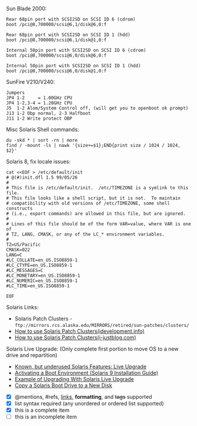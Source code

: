 Sun Blade 2000:
```
Rear 68pin port with SCSI2SD on SCSI ID 6 (cdrom)
boot /pci@8,700000/scsi@6,1/disk@6,0:f

Rear 68pin port with SCSI2SD on SCSI ID 1 (hdd)
boot /pci@8,700000/scsi@6,1/disk@1,0:f

Internal 50pin port with SCSI2SD on SCSI ID 6 (cdrom)
boot /pci@8,700000/scsi@6,0/disk@6,0:f

Internal 50pin port with SCSI2SD on SCSI ID 1 (hdd)
boot /pci@8,700000/scsi@6,0/disk@1,0:f
```


SunFire V210/V240:
```
Jumpers
JP4 1-2     = 1.00GHz CPU
JP4 1-2,3-4 = 1.28GHz CPU
J5  1-2 Alom/System Control off, (will get you to openboot ok prompt)
J13 1-2 Obp normal, 2-3 Halfboot
J11 1-2 Write protect OBP
```

Misc Solaris Shell commands:
```
du -skd * | sort -rn | more
find / -mount -ls | nawk '{size+=$1};END{print size / 1024 / 1024, $2}'
```

Solaris 8, fix locale issues:
```
cat <<EOF > /etc/default/init
# @(#)init.dfl 1.5 99/05/26
#
# This file is /etc/default/init.  /etc/TIMEZONE is a symlink to this file.
# This file looks like a shell script, but it is not.  To maintain
# compatibility with old versions of /etc/TIMEZONE, some shell constructs
# (i.e., export commands) are allowed in this file, but are ignored.
#
# Lines of this file should be of the form VAR=value, where VAR is one of
# TZ, LANG, CMASK, or any of the LC_* environment variables.
#
TZ=US/Pacific
CMASK=022
LANG=C
#LC_COLLATE=en_US.ISO8859-1
#LC_CTYPE=en_US.ISO8859-1
#LC_MESSAGES=C
#LC_MONETARY=en_US.ISO8859-1
#LC_NUMERIC=en_US.ISO8859-1
#LC_TIME=en_US.ISO8859-1

EOF
```

Solaris Links:
- Solaris Patch Clusters - `ftp://mirrors.rcs.alaska.edu/MIRRORS/retired/sun-patches/clusters/`
- [How to use Solaris Patch Clusters(idevelopment.info)](http://www.idevelopment.info/data/Unix/Solaris/SOLARIS_Patching_Solaris_2.8.shtml)
- [How to use Solaris Patch Clusters(i-justblog.com)](http://www.i-justblog.com/2009/02/solaris-recommended-patch-clusters.html)


Solaris Live Upgrade: (Only complete first portion to move OS to a new drive and repartition)
- [Known, but underused Solaris Features: Live Upgrade](http://www.c0t0d0s0.org/archives/4102-Known,-but-underused-Solaris-Features-Live-Upgrade.html)
- [Activating a Boot Environment (Solaris 9 Installation Guide)](https://docs.oracle.com/cd/E19683-01/816-7171/6md6pohs3/index.html)
- [Example of Upgrading With Solaris Live Upgrade](https://docs.oracle.com/cd/E18752_01/html/821-1910/luexample-100.html)
- [Copy a Solaris Boot Drive to a New Disk](http://spiralbound.net/blog/2005/05/10/how-to-copy-a-solaris-boot-drive-to-a-disk-with-a-different-partition-layout/)




- [x] @mentions, #refs, [links](), **formatting**, and <del>tags</del> supported
- [x] list syntax required (any unordered or ordered list supported)
- [x] this is a complete item
- [ ] this is an incomplete item
